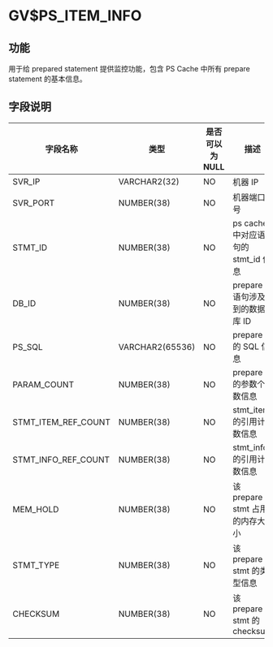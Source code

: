 GV$PS_ITEM_INFO 
====================================



**功能** 
---------------------------

用于给 prepared statement 提供监控功能，包含 PS Cache 中所有 prepare statement 的基本信息。

**字段说明** 
-----------------------------



|      **字段名称**       |     **类型**      | **是否可以为 NULL** |           **描述**           |
|---------------------|-----------------|----------------|----------------------------|
| SVR_IP              | VARCHAR2(32)    | NO             | 机器 IP                      |
| SVR_PORT            | NUMBER(38)      | NO             | 机器端口号                      |
| STMT_ID             | NUMBER(38)      | NO             | ps cache 中对应语句的 stmt_id 信息 |
| DB_ID               | NUMBER(38)      | NO             | prepare 语句涉及到的数据库 ID       |
| PS_SQL              | VARCHAR2(65536) | NO             | prepare 的 SQL 信息           |
| PARAM_COUNT         | NUMBER(38)      | NO             | prepare 的参数个数信息            |
| STMT_ITEM_REF_COUNT | NUMBER(38)      | NO             | stmt_item 的引用计数信息          |
| STMT_INFO_REF_COUNT | NUMBER(38)      | NO             | stmt_info 的引用计数信息          |
| MEM_HOLD            | NUMBER(38)      | NO             | 该 prepare stmt 占用的内存大小     |
| STMT_TYPE           | NUMBER(38)      | NO             | 该 prepare stmt 的类型信息       |
| CHECKSUM            | NUMBER(38)      | NO             | 该 prepare stmt 的 checksum  |


